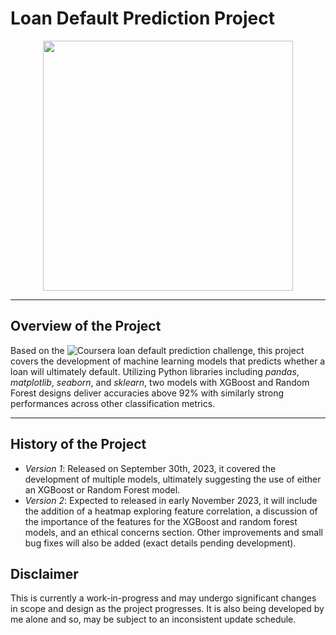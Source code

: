 # Loan Default Prediction Project

<div id="header" align="center">
  <img src="https://media.giphy.com/media/72HahsJD4atSE/giphy.gif" width="400"/>
</div>

---

## Overview of the Project

Based on the ![Coursera loan default prediction challenge]("https://www.coursera.org/projects/data-science-coding-challenge-loan-default-prediction#details"), this project covers the development of machine learning models that predicts whether a loan will ultimately default. Utilizing Python libraries including *pandas*, *matplotlib*, *seaborn*, and *sklearn*, two models with XGBoost and Random Forest designs deliver accuracies above 92% with similarly strong performances across other classification metrics.

---

## History of the Project

* *Version 1*: Released on September 30th, 2023, it covered the development of multiple models, ultimately suggesting the use of either an XGBoost or Random Forest model.
* *Version 2*: Expected to released in early November 2023, it will include the addition of a heatmap exploring feature correlation, a discussion of the importance of the features for the XGBoost and random forest models, and an ethical concerns section. Other improvements and small bug fixes will also be added (exact details pending development).

## Disclaimer

This is currently a work-in-progress and may undergo significant changes in scope and design as the project progresses. It is also being developed by me alone and so, may be subject to an inconsistent update schedule.
